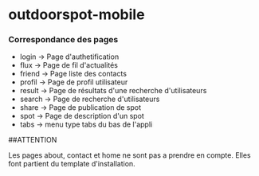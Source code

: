 # outdoorspot-mobile

### Correspondance des pages

* login -> Page d'authetification
* flux -> Page de fil d'actualités
* friend -> Page liste des contacts
* profil -> Page de profil utilisateur
* result -> Page de résultats d'une recherche d'utilisateurs
* search -> Page de recherche d'utilisateurs
* share -> Page de publication de spot
* spot -> Page de description d'un spot
* tabs -> menu type tabs du bas de l'appli

##ATTENTION

Les pages about, contact et home ne sont pas a prendre en compte.
Elles font partient du template d'installation. 
